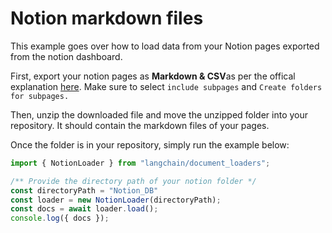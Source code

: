 # Notion markdown files

This example goes over how to load data from your Notion pages exported from the notion dashboard.

First, export your notion pages as **Markdown & CSV**as per the offical explanation [here](https://www.notion.so/help/export-your-content). Make sure to select `include subpages` and `Create folders for subpages.`

Then, unzip the downloaded file and move the unzipped folder into your repository. It should contain the markdown files of your pages. 

Once the folder is in your repository, simply run the example below:

```typescript
import { NotionLoader } from "langchain/document_loaders";

/** Provide the directory path of your notion folder */
const directoryPath = "Notion_DB"
const loader = new NotionLoader(directoryPath);
const docs = await loader.load();
console.log({ docs });
```